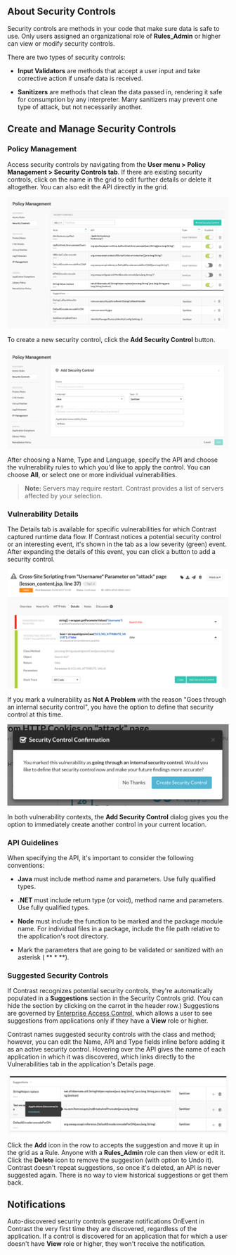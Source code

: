 <!--
title: "Security Controls"
description: "Overview of security controls within Contrast rules"
tags: "Admin policy TeamServer application security controls"
-->


## About Security Controls

Security controls are methods in your code that make sure data is safe to use. Only users assigned an organizational role of **Rules_Admin** or higher can view or modify security controls.

There are two types of security controls:

* **Input Validators** are methods that accept a user input and take corrective action if unsafe data is received.

* **Sanitizers** are methods that clean the data passed in, rendering it safe for consumption by any interpreter. Many sanitizers may prevent one type of attack, but not necessarily another.


## Create and Manage Security Controls

### Policy Management

Access security controls by navigating from the **User menu > Policy Management > Security Controls tab**. If there are existing security controls, click on the name in the grid to edit further details or delete it altogether. You can also edit the API directly in the grid.

<a href="assets/images/Security-controls-grid.png" rel="lightbox" title="Security Controls grid"><img class="thumbnail" src="assets/images/Security-controls-grid.png"/></a>

To create a new security control, click the **Add Security Control** button.  

<a href="assets/images/Security-control-add.png" rel="lightbox" title="Add a security control"><img class="thumbnail" src="assets/images/Security-control-add.png"/></a>

After choosing a Name, Type and Language, specify the API and choose the vulnerability rules to which you'd like to apply the control. You can choose **All**, or select one or more individual vulnerabilities.

>**Note:** Servers may require restart. Contrast provides a list of servers affected by your selection.

### Vulnerability Details

The Details tab is available for specific vulnerabilities for which Contrast captured runtime data flow. If Contrast notices a potential security control or an interesting event, it's shown in the tab as a low severity (green) event. After expanding the details of this event, you can click a button to add a security control. 

<a href="assets/images/Security-control-details-tab.png" rel="lightbox" title="Create a security control from the vulnerability Details tab"><img class="thumbnail" src="assets/images/Security-control-details-tab.png"/></a>

If you mark a vulnerability as **Not A Problem** with the reason "Goes through an internal security control", you have the option to define that security control at this time. 

<a href="assets/images/SecurityControlOptionDialog.png" rel="lightbox" title="Create a security control after status marking"><img class="thumbnail" src="assets/images/SecurityControlOptionDialog.png"/></a>

In both vulnerability contexts, the **Add Security Control** dialog gives you the option to immediately create another control in your current location.

### API Guidelines

When specifying the API, it's important to consider the following conventions:

* **Java** must include method name and parameters. Use fully qualified types.

* **.NET** must include return type (or void), method name and parameters. Use fully qualified types.

* **Node** must include the function to be marked and the package module name. For individual files in a package, include the file path relative to the application's root directory.

* Mark the parameters that are going to be validated or sanitized with an asterisk ( ** * **).

### Suggested Security Controls

If Contrast recognizes potential security controls, they're automatically populated in a **Suggestions** section in the Security Controls grid. (You can hide the section by clicking on the carrot in the header row.) Suggestions are governed by [Enterprise Access Control](admin-manageorgs.html#access), which allows a user to see suggestions from applications only if they have a **View** role or higher.

Contrast names suggested security controls with the class and method; however, you can edit the Name, API and Type fields inline before adding it as an active security control. Hovering over the API gives the name of each application in which it was discovered, which links directly to the Vulnerabilities tab in the application's Details page. 

<a href="assets/images/Security-controls-suggested.png" rel="lightbox" title="Suggested security controls"><img class="thumbnail" src="assets/images/Security-controls-suggested.png"/></a>

Click the **Add** icon in the row to accepts the suggestion and move it up in the grid as a Rule. Anyone with a **Rules_Admin** role can then view or edit it. Click the **Delete** icon to remove the suggestion (with option to Undo it). Contrast doesn't repeat suggestions, so once it's deleted, an API is never suggested again. There is no way to view historical suggestions or get them back.

## Notifications

Auto-discovered security controls generate notifications OnEvent in Contrast the very first time they are discovered, regardless of the application. If a control is discovered for an application that for which a user doesn't have **View** role or higher, they won't receive the notification.



